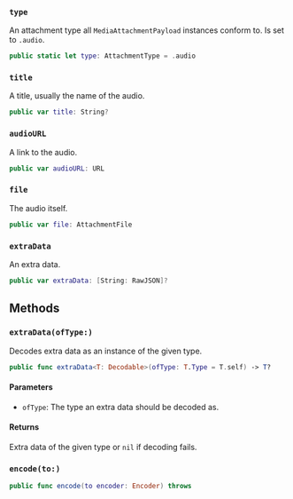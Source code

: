 
### `type`

An attachment type all `MediaAttachmentPayload` instances conform to. Is set to `.audio`.

``` swift
public static let type: AttachmentType = .audio
```

### `title`

A title, usually the name of the audio.

``` swift
public var title: String?
```

### `audioURL`

A link to the audio.

``` swift
public var audioURL: URL
```

### `file`

The audio itself.

``` swift
public var file: AttachmentFile
```

### `extraData`

An extra data.

``` swift
public var extraData: [String: RawJSON]?
```

## Methods

### `extraData(ofType:)`

Decodes extra data as an instance of the given type.

``` swift
public func extraData<T: Decodable>(ofType: T.Type = T.self) -> T? 
```

#### Parameters

  - `ofType`: The type an extra data should be decoded as.

#### Returns

Extra data of the given type or `nil` if decoding fails.

### `encode(to:)`

``` swift
public func encode(to encoder: Encoder) throws 

